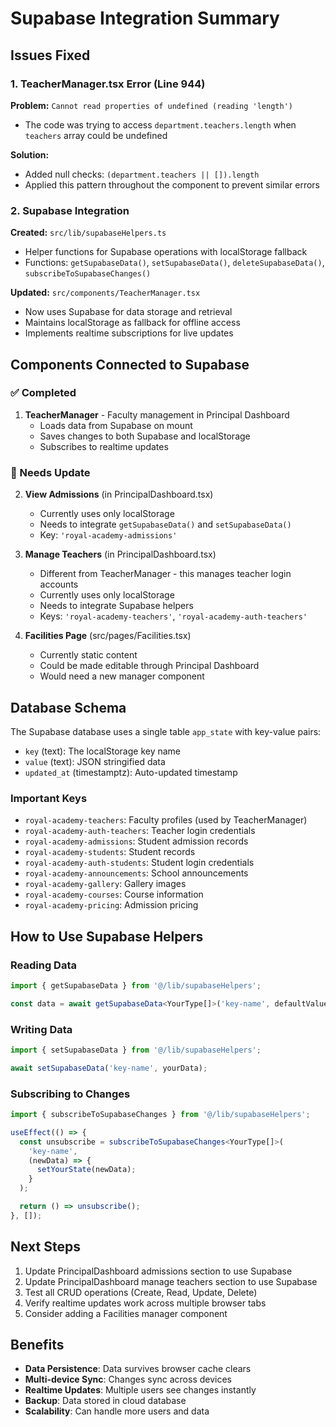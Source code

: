 # Supabase Integration Summary

## Issues Fixed

### 1. TeacherManager.tsx Error (Line 944)
**Problem:** `Cannot read properties of undefined (reading 'length')`
- The code was trying to access `department.teachers.length` when `teachers` array could be undefined

**Solution:**
- Added null checks: `(department.teachers || []).length`
- Applied this pattern throughout the component to prevent similar errors

### 2. Supabase Integration
**Created:** `src/lib/supabaseHelpers.ts`
- Helper functions for Supabase operations with localStorage fallback
- Functions: `getSupabaseData()`, `setSupabaseData()`, `deleteSupabaseData()`, `subscribeToSupabaseChanges()`

**Updated:** `src/components/TeacherManager.tsx`
- Now uses Supabase for data storage and retrieval
- Maintains localStorage as fallback for offline access
- Implements realtime subscriptions for live updates

## Components Connected to Supabase

### ✅ Completed
1. **TeacherManager** - Faculty management in Principal Dashboard
   - Loads data from Supabase on mount
   - Saves changes to both Supabase and localStorage
   - Subscribes to realtime updates

### 🔄 Needs Update
2. **View Admissions** (in PrincipalDashboard.tsx)
   - Currently uses only localStorage
   - Needs to integrate `getSupabaseData()` and `setSupabaseData()`
   - Key: `'royal-academy-admissions'`

3. **Manage Teachers** (in PrincipalDashboard.tsx)
   - Different from TeacherManager - this manages teacher login accounts
   - Currently uses only localStorage
   - Needs to integrate Supabase helpers
   - Keys: `'royal-academy-teachers'`, `'royal-academy-auth-teachers'`

4. **Facilities Page** (src/pages/Facilities.tsx)
   - Currently static content
   - Could be made editable through Principal Dashboard
   - Would need a new manager component

## Database Schema

The Supabase database uses a single table `app_state` with key-value pairs:
- `key` (text): The localStorage key name
- `value` (text): JSON stringified data
- `updated_at` (timestamptz): Auto-updated timestamp

### Important Keys
- `royal-academy-teachers`: Faculty profiles (used by TeacherManager)
- `royal-academy-auth-teachers`: Teacher login credentials
- `royal-academy-admissions`: Student admission records
- `royal-academy-students`: Student records
- `royal-academy-auth-students`: Student login credentials
- `royal-academy-announcements`: School announcements
- `royal-academy-gallery`: Gallery images
- `royal-academy-courses`: Course information
- `royal-academy-pricing`: Admission pricing

## How to Use Supabase Helpers

### Reading Data
```typescript
import { getSupabaseData } from '@/lib/supabaseHelpers';

const data = await getSupabaseData<YourType[]>('key-name', defaultValue);
```

### Writing Data
```typescript
import { setSupabaseData } from '@/lib/supabaseHelpers';

await setSupabaseData('key-name', yourData);
```

### Subscribing to Changes
```typescript
import { subscribeToSupabaseChanges } from '@/lib/supabaseHelpers';

useEffect(() => {
  const unsubscribe = subscribeToSupabaseChanges<YourType[]>(
    'key-name',
    (newData) => {
      setYourState(newData);
    }
  );

  return () => unsubscribe();
}, []);
```

## Next Steps

1. Update PrincipalDashboard admissions section to use Supabase
2. Update PrincipalDashboard manage teachers section to use Supabase
3. Test all CRUD operations (Create, Read, Update, Delete)
4. Verify realtime updates work across multiple browser tabs
5. Consider adding a Facilities manager component

## Benefits

- **Data Persistence**: Data survives browser cache clears
- **Multi-device Sync**: Changes sync across devices
- **Realtime Updates**: Multiple users see changes instantly
- **Backup**: Data stored in cloud database
- **Scalability**: Can handle more users and data
